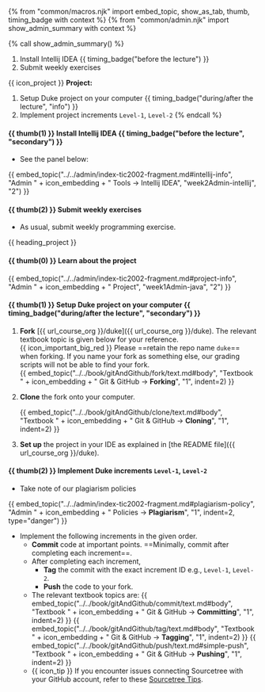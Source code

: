 {% from "common/macros.njk" import embed_topic, show_as_tab, thumb, timing_badge with context %}
{% from "common/admin.njk" import show_admin_summary with context %}


{% call show_admin_summary() %}
1. Install Intellij IDEA {{ timing_badge("before the lecture") }}
1. Submit weekly exercises

{{ icon_project }} **Project:**
1. Setup Duke project on your computer {{ timing_badge("during/after the lecture", "info") }}
1. Implement project increments `Level-1`, `Level-2`
{% endcall %}


#### {{ thumb(1) }} Install Intellij IDEA {{ timing_badge("before the lecture", "secondary") }}

* See the panel below:

{{ embed_topic("../../admin/index-tic2002-fragment.md#intellij-info", "Admin " + icon_embedding + " Tools → Intellij IDEA", "week2Admin-intellij", "2") }}


#### {{ thumb(2) }} Submit weekly exercises

* As usual, submit weekly programming exercise.

<!-- ==================================================================================================== -->

{{ heading_project }}

#### {{ thumb(0) }} Learn about the project

{{ embed_topic("../../admin/index-tic2002-fragment.md#project-info", "Admin " + icon_embedding + " Project", "week1Admin-java", "2") }}
<div class="indented">
<include src="dukeFragment.md" boilerplate var-displacement="../.." var-header="**Overview**" var-fragment="text.md#intro" />
</div>
<p/>

<div id="project">

#### {{ thumb(1) }} Setup Duke project on your computer {{ timing_badge("during/after the lecture", "secondary") }}

1. **Fork** [{{ url_course_org }}/duke]({{ url_course_org }}/duke). The relevant textbook topic is given below for your reference.<br>
   {{ icon_important_big_red }} Please ==retain the repo name `duke`== when forking. If you name your fork as something else, our grading scripts will not be able to find your fork.<br>
   {{ embed_topic("../../book/gitAndGithub/fork/text.md#body", "Textbook " + icon_embedding + " Git & GitHub → **Forking**", "1", indent=2) }}

2. **Clone** the fork onto your computer.

   {{ embed_topic("../../book/gitAndGithub/clone/text.md#body", "Textbook " + icon_embedding + " Git & GitHub → **Cloning**", "1", indent=2) }}

3. **Set up** the project in your IDE as explained in [the README file]({{ url_course_org }}/duke).

<!-- ------------------------------------------------------------------------------------------------------ -->

#### {{ thumb(2) }} Implement Duke increments `Level-1`, `Level-2`

* Take note of our plagiarism policies

{{ embed_topic("../../admin/index-tic2002-fragment.md#plagiarism-policy", "Admin " + icon_embedding + " Policies -> **Plagiarism**", "1", indent=2, type="danger") }}

* Implement the following <tooltip content="in this context, an _increment_ is a Duke _level_ or a Duke _extension_">increments</tooltip> in the given order.
  * **Commit** code at important points. ==Minimally, commit after completing each increment==.
  * After completing each increment,
     * **Tag** the commit with the exact increment ID e.g., `Level-1`, `Level-2`.
     * **Push** the code to your fork.
  * The relevant textbook topics are:
     {{ embed_topic("../../book/gitAndGithub/commit/text.md#body", "Textbook " + icon_embedding + " Git & GitHub → **Committing**", "1", indent=2) }}
     {{ embed_topic("../../book/gitAndGithub/tag/text.md#body", "Textbook " + icon_embedding + " Git & GitHub → **Tagging**", "1", indent=2) }}
     {{ embed_topic("../../book/gitAndGithub/push/text.md#simple-push", "Textbook " + icon_embedding + " Git & GitHub → **Pushing**", "1", indent=2) }}
  * {{ icon_tip }} If you encounter issues connecting Sourcetree with your GitHub account, refer to these [Sourcetree Tips](https://se-education.org/guides/tutorials/sourcetree.html).
<div class="indented-level2">

<include src="dukeFragment.md" boilerplate var-displacement="../.." var-header="**`Level-1`: Greet, Echo, Exit**" var-fragment="text.md#Level-1" />
<include src="dukeFragment.md" boilerplate var-displacement="../.." var-header="**`Level-2`: Add, List**" var-fragment="text.md#Level-2" />
</div>

</div>
